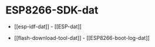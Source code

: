
# ESP8266-SDK-dat

- [[esp-idf-dat]] - [[ESP-dat]]

- [[flash-download-tool-dat]] - [[ESP8266-boot-log-dat]]